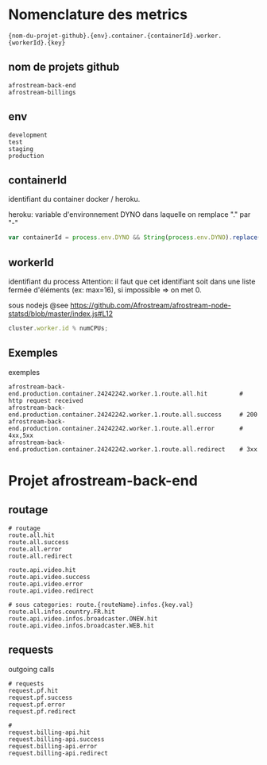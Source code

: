 # Nomenclature des metrics

```
{nom-du-projet-github}.{env}.container.{containerId}.worker.{workerId}.{key}
```

## nom de projets github

```
afrostream-back-end
afrostream-billings
```

## env

```
development
test
staging
production
```

## containerId

identifiant du container docker / heroku.  

heroku: variable d'environnement DYNO dans laquelle on remplace "." par "-"

```js
var containerId = process.env.DYNO && String(process.env.DYNO).replace(/\./g, '-') || "unknown";
```

## workerId

identifiant du process
Attention: il faut que cet identifiant soit dans une liste fermée d'éléments (ex: max=16), si impossible => on met 0.  

sous nodejs @see https://github.com/Afrostream/afrostream-node-statsd/blob/master/index.js#L12

```js
cluster.worker.id % numCPUs;
```

## Exemples
exemples

```
afrostream-back-end.production.container.24242242.worker.1.route.all.hit         # http request received
afrostream-back-end.production.container.24242242.worker.1.route.all.success     # 200
afrostream-back-end.production.container.24242242.worker.1.route.all.error       # 4xx,5xx
afrostream-back-end.production.container.24242242.worker.1.route.all.redirect    # 3xx
```

# Projet afrostream-back-end

## routage

```
# routage
route.all.hit
route.all.success
route.all.error
route.all.redirect

route.api.video.hit
route.api.video.success
route.api.video.error
route.api.video.redirect

# sous categories: route.{routeName}.infos.{key.val}
route.all.infos.country.FR.hit
route.api.video.infos.broadcaster.ONEW.hit
route.api.video.infos.broadcaster.WEB.hit
```

## requests

outgoing calls

```
# requests
request.pf.hit
request.pf.success
request.pf.error
request.pf.redirect

#
request.billing-api.hit
request.billing-api.success
request.billing-api.error
request.billing-api.redirect
```

